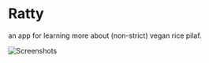 # Ratty
an app for learning more about (non-strict) vegan rice pilaf.

![Screenshots](https://s3.amazonaws.com/easyaf/uploads/b20e5885-8a31-4cda-a03a-8bdf4c8e0198/og.png)
